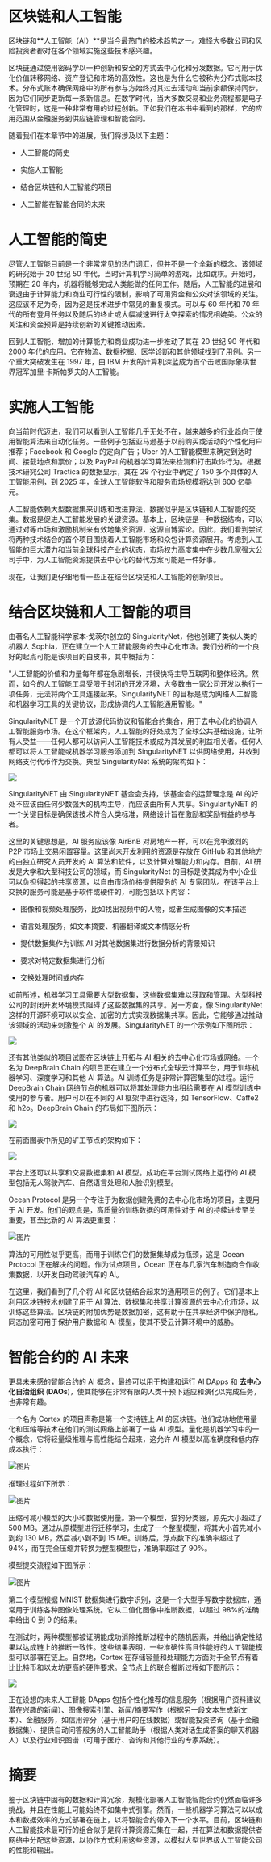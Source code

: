 # 区块链和人工智能

区块链和**人工智能（AI）**是当今最热门的技术趋势之一。难怪大多数公司和风险投资者都对在各个领域实施这些技术感兴趣。

区块链通过使用密码学以一种创新和安全的方式去中心化和分发数据。它可用于优化价值转移网络、资产登记和市场的高效性。这也是为什么它被称为分布式账本技术。分布式账本确保网络中的所有参与方始终对其过去活动和当前余额保持同步，因为它们同步更新每一条新信息。在数字时代，当大多数交易和业务流程都是电子化管理时，这是一种非常有用的过程创新。正如我们在本书中看到的那样，它的应用范围从金融服务到供应链管理和智能合同。

随着我们在本章节中的进展，我们将涉及以下主题：

+   人工智能的简史

+   实施人工智能

+   结合区块链和人工智能的项目

+   人工智能在智能合同的未来

# 人工智能的简史

尽管人工智能目前是一个非常常见的热门词汇，但并不是一个全新的概念。该领域的研究始于 20 世纪 50 年代，当时计算机学习简单的游戏，比如跳棋。开始时，预期在 20 年内，机器将能够完成人类能做的任何工作。随后，人工智能的进展和衰退由于计算能力和商业可行性的限制，影响了可用资金和公众对该领域的关注。这应该不足为奇，因为这是技术进步中常见的重复模式。可以与 60 年代和 70 年代的所有登月任务以及随后的终止或大幅减速进行太空探索的情况相媲美。公众的关注和资金预算是持续创新的关键推动因素。

回到人工智能，增加的计算能力和商业成功进一步推动了其在 20 世纪 90 年代和 2000 年代的应用。它在物流、数据挖掘、医学诊断和其他领域找到了用例。另一个重大突破发生在 1997 年，由 IBM 开发的计算机深蓝成为首个击败国际象棋世界冠军加里·卡斯帕罗夫的人工智能。

# 实施人工智能

向当前时代迈进，我们可以看到人工智能几乎无处不在，越来越多的行业趋向于使用智能算法来自动化任务。一些例子包括亚马逊基于以前购买或活动的个性化用户推荐；Facebook 和 Google 的定向广告；Uber 的人工智能模型来确定到达时间、接载地点和票价；以及 PayPal 的机器学习算法来检测和打击欺诈行为。根据技术研究公司 Tractica 的数据显示，其在 29 个行业中确定了 150 多个具体的人工智能用例，到 2025 年，全球人工智能软件和服务市场规模将达到 600 亿美元。

人工智能依赖大型数据集来训练和改进算法，数据似乎是区块链和人工智能的交集。数据是促进人工智能发展的关键资源。基本上，区块链是一种数据结构，可以通过对等市场和激励机制来有效地集资资源，这源自博弈论。因此，我们看到尝试将两种技术结合的首个项目围绕着人工智能市场和众包计算资源展开。考虑到人工智能的巨大潜力和当前全球科技产业的状态，市场权力高度集中在少数几家强大公司手中，为人工智能资源提供去中心化的替代方案可能是一件好事。

现在，让我们更仔细地看一些正在结合区块链和人工智能的创新项目。

# 结合区块链和人工智能的项目

由著名人工智能科学家本·戈茨尔创立的 SingularityNet，他也创建了类似人类的机器人 Sophia，正在建立一个人工智能服务的去中心化市场。我们分析的一个良好的起点可能是该项目的白皮书，其中概括为：

"人工智能的价值和力量每年都在急剧增长，并很快将主导互联网和整体经济。然而，如今的人工智能工具受限于封闭的开发环境，大多数由一家公司开发以执行一项任务，无法将两个工具连接起来。SingularityNET 的目标是成为网络人工智能和机器学习工具的关键协议，形成协调的人工智能通用智能。"

SingularityNET 是一个开放源代码协议和智能合约集合，用于去中心化的协调人工智能服务市场。在这个框架内，人工智能的好处成为了全球公共基础设施，让所有人受益——任何人都可以访问人工智能技术或成为其发展的利益相关者。任何人都可以将人工智能或机器学习服务添加到 SingularityNET 以供网络使用，并收到网络支付代币作为交换。典型 SingularityNet 系统的架构如下：

![](img/3685e95f-56b5-4952-bcf9-97a07c557b53.png)

SingularityNET 由 SingularityNET 基金会支持，该基金会的运营理念是 AI 的好处不应该由任何少数强大的机构主导，而应该由所有人共享。SingularityNET 的一个关键目标是确保该技术符合人类标准，网络设计旨在激励和奖励有益的参与者。

这里的关键思想是，AI 服务应该像 AirBnB 对房地产一样，可以在竞争激烈的 P2P 市场上交易闲置容量。这里尚未开发利用的资源是存放在 GitHub 和其他地方的由独立研究人员开发的 AI 算法和软件，以及计算处理能力和内存。目前，AI 研发是大学和大型科技公司的领域，而 SingularityNet 的目标是使其成为中小企业可以负担得起的共享资源，以自由市场价格提供服务的 AI 专家团队。在该平台上交换的服务可能是基于软件或硬件的，可能包括以下内容：

+   图像和视频处理服务，比如找出视频中的人物，或者生成图像的文本描述

+   语言处理服务，如文本摘要、机器翻译或文本情感分析

+   提供数据集作为训练 AI 对其他数据集进行数据分析的背景知识

+   要求对特定数据集进行分析

+   交换处理时间或内存

如前所述，机器学习工具需要大型数据集，这些数据集难以获取和管理。大型科技公司的封闭开发环境模式阻碍了这些数据集的共享。另一方面，像 SingularityNet 这样的开源环境可以以安全、加密的方式实现数据集共享。因此，它能够通过推动该领域的活动来刺激整个 AI 的发展。SingularityNET 的一个示例如下图所示：

![](img/f65e0359-bb5f-4177-b7cc-84c8d2795508.png)

还有其他类似的项目试图在区块链上开拓与 AI 相关的去中心化市场或网络。一个名为 DeepBrain Chain 的项目正在建立一个分布式全球云计算平台，用于训练机器学习、深度学习和其他 AI 算法。AI 训练任务是非常计算密集型的过程。运行 DeepBrain Chain 网络节点的机器可以将其处理能力出租给需要在 AI 模型训练中使用的参与者。用户可以在不同的 AI 框架中进行选择，如 TensorFlow、Caffe2 和 h2o。DeepBrain Chain 的布局如下图所示：

![](img/fc2e5815-98bd-4b78-a95b-f93907c6cb4b.png)

在前面图表中所见的矿工节点的架构如下：

![](img/0231a598-2872-4542-901a-41df8b7e90fe.png)

平台上还可以共享和交易数据集和 AI 模型。成功在平台测试网络上运行的 AI 模型包括无人驾驶汽车、自然语言处理和人脸识别模型。

Ocean Protocol 是另一个专注于为数据创建免费的去中心化市场的项目，主要用于 AI 开发。他们的观点是，高质量的训练数据的可用性对于 AI 的持续进步至关重要，甚至比新的 AI 算法更重要：

![图片](img/ff7c0b48-ac69-4989-a4df-8a18dc0ecf96.png)

算法的可用性似乎更高，而用于训练它们的数据集却成为瓶颈，这是 Ocean Protocol 正在解决的问题。作为试点项目，Ocean 正在与几家汽车制造商合作收集数据，以开发自动驾驶汽车的 AI。

在这里，我们看到了几个将 AI 和区块链结合起来的通用项目的例子。它们基本上利用区块链技术创建了用于 AI 算法、数据集和共享计算资源的去中心化市场，以训练这些算法。区块链的附加优势是数据加密，这有助于在共享经济中保护隐私。同态加密可用于保护用户数据和 AI 模型，使其不受云计算环境中的威胁。

# 智能合约的 AI 未来

更具未来感的智能合约的 AI 概念，最终可以用于构建和运行 AI DApps 和 **去中心化自治组织** (**DAOs**)，使其能够在非常有限的人类干预下适应和演化以完成任务，也非常有趣。

一个名为 Cortex 的项目声称是第一个支持链上 AI 的区块链。他们成功地使用量化和压缩等技术在他们的测试网络上部署了一些 AI 模型。量化是机器学习中的一个概念，它将轻量级推理与高性能结合起来，这允许 AI 模型以高准确度和低内存成本执行：

![图片](img/f0c42a83-e8b6-43b6-83d4-91ab61ce7d50.png)

推理过程如下所示：

![图片](img/c4cda166-fe07-49ad-8df1-ae3ac9512377.png)

压缩可减小模型的大小和数据使用量。第一个模型，猫狗分类器，原先大小超过了 500 MB。通过从原模型进行迁移学习，生成了一个整型模型，将其大小首先减小到约 130 MB，然后减小到不到 15 MB。训练后，浮点数下的准确率超过了 94%，而在完全压缩并转换为整型模型后，准确率超过了 90%。

模型提交流程如下图所示：

![图片](img/20240fe1-d2bb-4f4b-9c48-f2360c2149a3.png)

第二个模型根据 MNIST 数据集进行数字识别，这是一个大型手写数字数据库，通常用于训练各种图像处理系统。它从二值化图像中推断数据，以超过 98%的准确率给出 0 到 9 的结果。

在测试时，两种模型都被证明能成功消除推断过程中的随机因素，并给出确定性结果以达成链上的推断一致性。这些结果表明，一些准确性高且性能好的人工智能模型可以部署在链上。自然地，Cortex 在存储容量和处理能力方面对于全节点有着比比特币和以太坊更高的硬件要求。全节点上的联合推断过程如下图所示：

![](img/59687d69-0a4b-4ad9-bf68-343313276474.png)

正在设想的未来人工智能 DApps 包括个性化推荐的信息服务（根据用户资料建议潜在兴趣的新闻）、图像搜索引擎、新闻/摘要写作（根据另一段文本生成新文本）、金融服务，如信用评分（基于用户的在线数据）或智能投资咨询（基于金融数据集）、提供自动问答服务的人工智能助手（根据人类对话生成答案的聊天机器人）以及行业知识图谱（可用于医疗、咨询和其他行业的专家系统）。

# 摘要

鉴于区块链中固有的数据和计算冗余，规模化部署人工智能智能合约仍然面临许多挑战，并且在性能上可能始终不如集中式引擎。然而，一些机器学习算法可以以成本和数据效率的方式部署在链上，以将智能合约带入下一个水平。目前，区块链和人工智能技术最可行的组合似乎是将计算资源汇集在一起，并在算法和数据提供者网络中分配这些资源，以协作方式利用这些资源，以模拟大型世界级人工智能公司的性能和输出。
